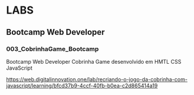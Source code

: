 # LABS

## Bootcamp Web Developer

### 003_CobrinhaGame_Bootcamp

Bootcamp Web Developer Cobrinha Game desenvolvido em HMTL CSS JavaScript 

https://web.digitalinnovation.one/lab/recriando-o-jogo-da-cobrinha-com-javascript/learning/bfcd37b9-4ccf-40fb-b0ea-c2d865414a19
